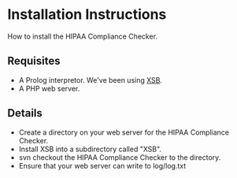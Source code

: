 # Installation Instructions #

How to install the HIPAA Compliance Checker.

## Requisites ##

  * A Prolog interpretor.  We've been using [XSB](http://xsb.sourceforge.net/).
  * A PHP web server.

## Details ##

  * Create a directory on your web server for the HIPAA Compliance Checker.
  * Install XSB into a subdirectory called "XSB".
  * svn checkout the HIPAA Compliance Checker to the directory.
  * Ensure that your web server can write to log/log.txt